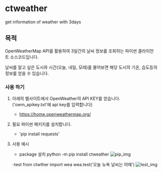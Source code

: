 # ctweather
get information of weather with 3days
## 목적
OpenWeatherMap API를 활용하여 3일간의 날씨 정보를 조회하는 파이썬 클라이언트 소스코드입니다. 

날씨를 알고 싶은 도시와 시간(오늘, 내일, 모레)를 물어보면 해당 도시의 기온, 습도등의 정보를 얻을 수 있습니다.

### 사용 하기

1. 아래의 웹사이트에서 OpenWeather의 API KEY를 얻습니다.('owm_apikey.txt'에 api key를 입력합니다) 

    - <https://home.openweathermap.org/>
      
2. 필요 파이썬 패키지를 설치합니다.

    - 'pip install requests'
3. 사용 예시
    - package 설치
      python -m pip install ctweather
      ![pip_img](https://github.com/user-attachments/assets/665a6585-043b-42ec-bdeb-9188e45d6951)

    -test
       from ctwther import wea
       wea.test('오늘 뉴욕 날씨는 어때')
      ![test_img](https://github.com/user-attachments/assets/407f0a48-49ea-43be-9214-addc4d00a8f4)


